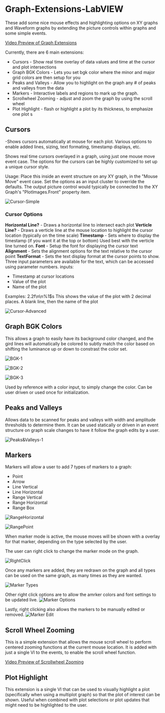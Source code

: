 # Graph-Extensions-LabVIEW
These add some nice mouse effects and highlighting options on XY graphs and Waveform graphs by extending the picture controls within graphs and some simple events.

[Video Preview of Graph Extensions](https://www.youtube.com/watch?v=CI8e0whfr54)

Currently, there are 6 main extensions:
* Cursors - Show real time overlay of data values and time at the cursor and plot intersections
* Graph BGK Colors - Lets you set bgk color where the minor and major grid colors are then setup for you
* Peaks and Valleys - Allow you to highlight on the graph any # of peaks and valleys from the data
* Markers - Interactive labels and regions to mark up the graph.
* Scrollwheel Zooming - adjust and zoom the graph by using the scroll wheel
* Plot Highlight - flash or highlight a plot by its thickness, to emphasize one plot
s
## Cursors
-Shows cursors automatically at mouse for each plot.  Various options to enable added lines, sizing, text formating, timestamp displays, etc.

Shows real time cursors overlayed in a graph, using just one mouse move event case.  The options for the cursors can be highly customized to set up a unique cursor style.

Usage: Place this inside an event structure on any XY graph, in the "Mouse Move" event case.  Set the options as an input cluster to override the defaults.  The output picture control would typically be connected to the XY Graph's "PlotImages.Front" property item.

![Cursor-Simple](https://github.com/unipsycho/Graph-Extensions-LabVIEW/blob/master/documentation/images/Cursors-Simple.JPG)


### Cursor Options
<b>Horizontal Line?</b> - Draws a horizontal line to intersect each plot
<b>Verticle Line?</b> - Draws a verticle line at the mouse location to highlight the cursor location (typically on the time scale)
<b>Timestamp</b> - Sets where to display the timestamp (if you want it at the top or bottom)  Used best with the verticle line turned on.
<b>Font</b> - Setup the font for displaying the cursor text
<b>Alignment</b> - Sets the alignment options for the text relative to the cursor point
<b>TextFormat</b> - Sets the text display format at the cursor points to show.  Three input parameters are available for the text, which can be accessed using parameter numbers.
inputs: 
* Timestamp at cursor locations
* Value of the plot
* Name of the plot

Examples: $2$.2f\n\n%1$s
This shows the value of the plot with 2 decimal places.  A blank line, then the name of the plot 

![Cursor-Advanced](https://github.com/unipsycho/Graph-Extensions-LabVIEW/blob/master/documentation/images/Cursors-Advanced.JPG)

## Graph BGK Colors
This allows a graph to easily have its background color changed, and the gird lines will automatically be colored to subtly match the color based on shifting the luminance up or down to constrast the color set.

![BGK-1](https://github.com/unipsycho/Graph-Extensions-LabVIEW/blob/master/documentation/images/SetBGKColor-2.JPG)

![BGK-2](https://github.com/unipsycho/Graph-Extensions-LabVIEW/blob/master/documentation/images/SetBGKColor-2.JPG)

![BGK-3](https://github.com/unipsycho/Graph-Extensions-LabVIEW/blob/master/documentation/images/SetBGKColor-3.JPG)

Used by reference with a color input, to simply change the color. Can be user driven or used once for initialization.

## Peaks and Valleys
Allows data to be scanned for peaks and valleys with width and amplitude thresholds to determine them.  It can be used statically or driven in an event structure on graph scale changes to have it follow the graph edits by a user.

![Peaks&Valleys-1](https://github.com/unipsycho/Graph-Extensions-LabVIEW/blob/master/documentation/images/Peaks&Valleys.jpg)

## Markers
Markers will allow a user to add 7 types of markers to a graph:
* Point
* Arrow
* Line Vertical
* Line Horizontal
* Range Vertical
* Range Horizontal
* Range Box

![RangeHorizontal](https://github.com/unipsycho/Graph-Extensions-LabVIEW/blob/master/documentation/images/Markers-HorizontalRange.jpg)

![RangePoint](https://github.com/unipsycho/Graph-Extensions-LabVIEW/blob/master/documentation/images/Markers-Point.jpg)

When marker mode is active, the mouse moves will be shown with a overlay for that marker, depending on the type selected by the user.

The user can right click to change the marker mode on the graph.

![RightClick](https://github.com/unipsycho/Graph-Extensions-LabVIEW/blob/master/documentation/images/Markers-RightClickTypes.jpg)

Once any markers are added, they are redrawn on the graph and all types can be used on the same graph, as many times as they are wanted.  

![Marker Types](https://github.com/unipsycho/Graph-Extensions-LabVIEW/blob/master/documentation/images/Markers-Types.jpg)

Other right click options are to allow the amrker colors and font settings to be updated live.
![Marker Options](https://github.com/unipsycho/Graph-Extensions-LabVIEW/blob/master/documentation/images/Markers-Options.jpg)

Lastly, right clicking also allows the markers to be manually edited or removed.
![Marker Edit](https://github.com/unipsycho/Graph-Extensions-LabVIEW/blob/master/documentation/images/Markers-Editing.jpg)

## Scroll Wheel Zooming
This is a simple extension that allows the mouse scroll wheel to perform centered zooming functions at the current mouse location. It is added with just a single VI to the events, to enable the scroll wheel function.

[Video Preview of Scrollwheel Zooming](https://www.youtube.com/watch?v=MEl2nwqDpgE)

## Plot Highlight
This extension is a single VI that can be used to visually highlight a plot (specifically when using a multiplot graph) so that the plot of interest can be shown.  Useful when combined with plot selections or plot updates that might need to be highlighted to the user.
